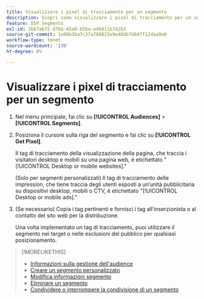 ```yaml
---
title: Visualizzare i pixel di tracciamento per un segmento
description: Scopri come visualizzare i pixel di tracciamento per un segmento di rinuncia alla vendita personalizzato o CCPA.
feature: DSP Segments
exl-id: 3b67ab72-d7bb-45a0-b5ba-e4b811b7d2b3
source-git-commit: 1a98b3ba7c37a768825e9e48db7d847f12daa9a0
workflow-type: tm+mt
source-wordcount: '139'
ht-degree: 0%

---
```


# Visualizzare i pixel di tracciamento per un segmento

1. Nel menu principale, fai clic su **[!UICONTROL Audiences]** > **[!UICONTROL Segments]**.

1. Posiziona il cursore sulla riga del segmento e fai clic su **[!UICONTROL Get Pixel]**.

   Il tag di tracciamento della visualizzazione della pagina, che traccia i visitatori desktop e mobili su una pagina web, è etichettato &quot;[!UICONTROL Desktop or mobile websites].&quot;

   (Solo per segmenti personalizzati) Il tag di tracciamento delle impression, che tiene traccia degli utenti esposti a un’unità pubblicitaria su dispositivi desktop, mobili o CTV, è etichettato &quot;[!UICONTROL Desktop or mobile ads].&quot;

1. (Se necessario) Copia i tag pertinenti e fornisci i tag all’inserzionista o al contatto del sito web per la distribuzione.

   Una volta implementato un tag di tracciamento, puoi utilizzare il segmento nei target o nelle esclusioni del pubblico per qualsiasi posizionamento.

>[!MORELIKETHIS]
>
>* [Informazioni sulla gestione dell&#39;audience](audience-about.md)
>* [Creare un segmento personalizzato](custom-segment-create.md)
>* [Modifica informazioni segmento](segment-edit.md)
>* [Eliminare un segmento](segment-delete.md)
>* [Condividere o interrompere la condivisione di un segmento](segment-share.md)

